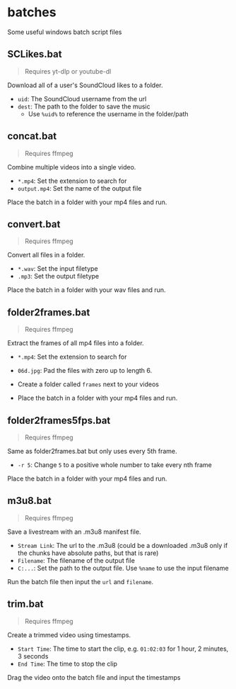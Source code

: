 # batches
Some useful windows batch script files

## SCLikes.bat
> Requires yt-dlp or youtube-dl

Download all of a user's SoundCloud likes to a folder.

- `uid`: The SoundCloud username from the url
- `dest`: The path to the folder to save the music
  - Use `%uid%` to reference the username in the folder/path


## concat.bat
> Requires ffmpeg

Combine multiple videos into a single video.

- `*.mp4`: Set the extension to search for
- `output.mp4`: Set the name of the output file

Place the batch in a folder with your mp4 files and run.


## convert.bat
> Requires ffmpeg

Convert all files in a folder.

- `*.wav`: Set the input filetype
- `.mp3`: Set the output filetype

Place the batch in a folder with your wav files and run.


## folder2frames.bat
> Requires ffmpeg

Extract the frames of all mp4 files into a folder.

- `*.mp4`: Set the extension to search for
- `06d.jpg`: Pad the files with zero up to length 6.

- Create a folder called `frames` next to your videos
- Place the batch in a folder with your mp4 files and run.


## folder2frames5fps.bat
> Requires ffmpeg

Same as folder2frames.bat but only uses every 5th frame.

- `-r 5`: Change `5` to a positive whole number to take every nth frame

Place the batch in a folder with your mp4 files and run.


## m3u8.bat
> Requires ffmpeg

Save a livestream with an .m3u8 manifest file.

- `Stream Link`: The url to the .m3u8 (could be a downloaded .m3u8 only if the chunks have absolute paths, but that is rare)
- `Filename`: The filename of the output file
- `C:...`: Set the path to the output file. Use `%name` to use the input filename

Run the batch file then input the `url` and `filename`.


## trim.bat
> Requires ffmpeg

Create a trimmed video using timestamps.

- `Start Time`: The time to start the clip, e.g. `01:02:03` for 1 hour, 2 minutes, 3 seconds
- `End Time`: The time to stop the clip

Drag the video onto the batch file and input the timestamps
